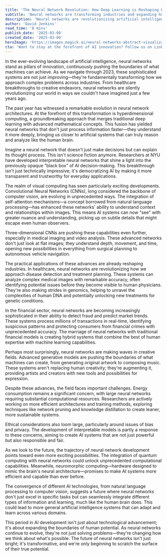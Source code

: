 ```yaml
---
title: 'The Neural Network Revolution: How Deep Learning is Reshaping Our Digital Future'
subtitle: 'Neural networks are transforming industries and expanding human potential'
description: 'Neural networks are revolutionizing artificial intelligence, transforming everything from healthcare to creative arts. Recent breakthroughs in architecture and applications are making AI more transparent, capable, and impactful across industries. As these systems evolve, they\'re not just advancing technology—they\'re reshaping our understanding of what\'s possible in the digital age.'
author: 'David Jenkins'
read_time: '8 mins'
publish_date: '2025-03-09'
created_date: '2025-03-09'
heroImage: 'https://images.magick.ai/neural-networks-abstract-visualization.jpg'
cta: 'Want to stay at the forefront of AI innovation? Follow us on LinkedIn for daily updates on neural networks and breakthrough technologies shaping our future.'
---
```


In the ever-evolving landscape of artificial intelligence, neural networks stand as pillars of innovation, continuously pushing the boundaries of what machines can achieve. As we navigate through 2023, these sophisticated systems are not just improving—they're fundamentally transforming how we approach complex problems across industries. From healthcare breakthroughs to creative endeavors, neural networks are silently revolutionizing our world in ways we couldn't have imagined just a few years ago.

The past year has witnessed a remarkable evolution in neural network architectures. At the forefront of this transformation is hyperdimensional computing, a groundbreaking approach that merges traditional deep learning with advanced mathematical concepts. This fusion has yielded neural networks that don't just process information faster—they understand it more deeply, bringing us closer to artificial systems that can truly reason and analyze like the human brain.

Imagine a neural network that doesn't just make decisions but can explain its thought process. This isn't science fiction anymore. Researchers at NYU have developed interpretable neural networks that shine a light into the previously opaque "black box" of AI decision-making. This breakthrough isn't just technically impressive; it's democratizing AI by making it more transparent and trustworthy for everyday applications.

The realm of visual computing has seen particularly exciting developments. Convolutional Neural Networks (CNNs), long considered the backbone of computer vision, are evolving in unprecedented ways. The integration of self-attention mechanisms—a concept borrowed from natural language processing—has enhanced these networks' ability to understand context and relationships within images. This means AI systems can now "see" with greater nuance and understanding, picking up on subtle details that might escape even human observers.

Three-dimensional CNNs are pushing these capabilities even further, especially in medical imaging and video analysis. These advanced networks don't just look at flat images; they understand depth, movement, and time, opening new possibilities in everything from surgical planning to autonomous vehicle navigation.

The practical applications of these advances are already reshaping industries. In healthcare, neural networks are revolutionizing how we approach disease detection and treatment planning. These systems can analyze complex medical images with remarkable accuracy, often identifying potential issues before they become visible to human physicians. They're also making strides in genomics, helping to unravel the complexities of human DNA and potentially unlocking new treatments for genetic conditions.

In the financial sector, neural networks are becoming increasingly sophisticated in their ability to detect fraud and predict market trends. These systems process millions of transactions in real-time, identifying suspicious patterns and protecting consumers from financial crimes with unprecedented accuracy. The marriage of neural networks with traditional financial models is creating hybrid systems that combine the best of human expertise with machine learning capabilities.

Perhaps most surprisingly, neural networks are making waves in creative fields. Advanced generative models are pushing the boundaries of what machines can create, from generating original artwork to composing music. These systems aren't replacing human creativity; they're augmenting it, providing artists and creators with new tools and possibilities for expression.

Despite these advances, the field faces important challenges. Energy consumption remains a significant concern, with large neural networks requiring substantial computational resources. Researchers are actively working on more efficient architectures and training methods, exploring techniques like network pruning and knowledge distillation to create leaner, more sustainable systems.

Ethical considerations also loom large, particularly around issues of bias and privacy. The development of interpretable models is partly a response to these concerns, aiming to create AI systems that are not just powerful but also responsible and fair.

As we look to the future, the trajectory of neural network development points toward even more exciting possibilities. The integration of quantum computing with neural networks could unlock unprecedented computational capabilities. Meanwhile, neuromorphic computing—hardware designed to mimic the brain's neural architecture—promises to make AI systems more efficient and capable than ever before.

The convergence of different AI technologies, from natural language processing to computer vision, suggests a future where neural networks don't just excel in specific tasks but can seamlessly integrate different types of information and learning, much like the human brain does. This could lead to more general artificial intelligence systems that can adapt and learn across various domains.

This period in AI development isn't just about technological advancement; it's about expanding the boundaries of human potential. As neural networks continue to evolve, they're not just solving problems—they're changing how we think about what's possible. The future of neural networks isn't just bright; it's transformative, and we're only beginning to scratch the surface of their true potential.
